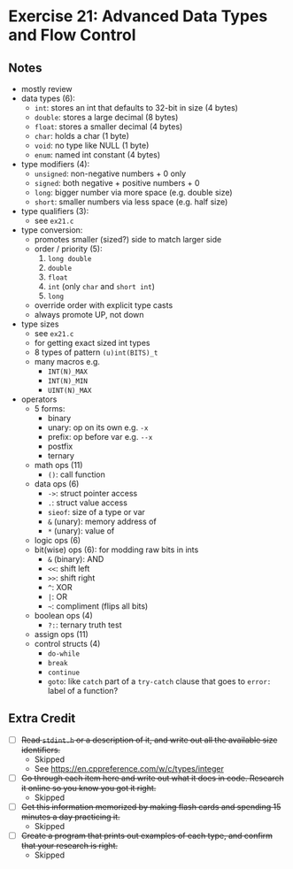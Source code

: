 # Exercise 21: Advanced Data Types and Flow Control

## Notes

- mostly review
- data types (6):
  - `int`: stores an int that defaults to 32-bit in size (4 bytes)
  - `double`: stores a large decimal (8 bytes)
  - `float`: stores a smaller decimal (4 bytes)
  - `char`: holds a char (1 byte)
  - `void`: no type like NULL (1 byte)
  - `enum`: named int constant (4 bytes)
- type modifiers (4):
  - `unsigned`: non-negative numbers + 0 only
  - `signed`: both negative + positive numbers + 0
  - `long`: bigger number via more space (e.g. double size)
  - `short`: smaller numbers via less space (e.g. half size)
- type qualifiers (3):
  - see `ex21.c`
- type conversion:
  - promotes smaller (sized?) side to match larger side
  - order / priority (5):
    1. `long double`
    2. `double`
    3. `float`
    4. `int` (only `char` and `short int`)
    5. `long`
  - override order with explicit type casts
  - always promote UP, not down
- type sizes
  - see `ex21.c`
  - for getting exact sized int types
  - 8 types of pattern `(u)int(BITS)_t`
  - many macros e.g.
    - `INT(N)_MAX`
    - `INT(N)_MIN`
    - `UINT(N)_MAX`
- operators
  - 5 forms:
    - binary
    - unary: op on its own e.g. `-x`
    - prefix: op before var e.g. `--x`
    - postfix
    - ternary
  - math ops (11)
    - `()`: call function
  - data ops (6)
    - `->`: struct pointer access
    - `.`: struct value access
    - `sieof`: size of a type or var
    - `&` (unary): memory address of
    - `*` (unary): value of
  - logic ops (6)
  - bit(wise) ops (6): for modding raw bits in ints
    - `&` (binary): AND
    - `<<`: shift left
    - `>>`: shift right
    - `^`: XOR
    - `|`: OR
    - `~`: compliment (flips all bits)
  - boolean ops (4)
    - `?:`: ternary truth test
  - assign ops (11)
  - control structs (4)
    - `do-while`
    - `break`
    - `continue`
    - `goto`: like `catch` part of a `try-catch` clause that goes to `error:` label of a function?

## Extra Credit

- [ ] ~~Read `stdint.h` or a description of it, and write out all the available size identifiers.~~
  - Skipped
  - See https://en.cppreference.com/w/c/types/integer
- [ ] ~~Go through each item here and write out what it does in code. Research it online so you know you got it right.~~
  - Skipped
- [ ] ~~Get this information memorized by making flash cards and spending 15 minutes a day practicing it.~~
  - Skipped
- [ ] ~~Create a program that prints out examples of each type, and confirm that your research is right.~~
  - Skipped
